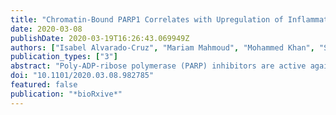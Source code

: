 ```yaml
---
title: "Chromatin-Bound PARP1 Correlates with Upregulation of Inflammatory Genes in Response to Long-Term Treatment with Veliparib."
date: 2020-03-08
publishDate: 2020-03-19T16:26:43.069949Z
authors: ["Isabel Alvarado-Cruz", "Mariam Mahmoud", "Mohammed Khan", "Shilin Zhao", "Sebastian Oeck", "Rithy Meas", "Kaylyn Clairmont", "Victoria Quintana", "Ying Zhu", "Angelo Porciuncula", "Hailey Wyatt", "Shuangge Ma", "Yu Shyr", "Yong Kong", "Patricia M. LoRusso", "Daniel Laverty", "Zachary D. Nagel", "Kurt A. Schalper", "Michael Krauthammer", "Joann B. Sweasy" ]
publication_types: ["3"]
abstract: "Poly-ADP-ribose polymerase (PARP) inhibitors are active against cells and tumors with defects in homology-directed repair as a result of synthetic lethality. PARP inhibitors have been suggested to act by either catalytic inhibition or by PARP localization in chromatin. In this study, we treat human HCC1937 BRCA1 mutant and isogenic BRCA1-complemented cells for three weeks with veliparib, a PARP inhibitor. We show that long-term treatment with veliparib results in chromatin-bound PARP1 in the BRCA1 mutant cells, and that this correlates with significant upregulation of inflammatory genes and activation of the cyclic GMP{\textendash}AMP synthase (cGAS)/ signalling effector stimulator of interferon genes (STING) pathway. In contrast, long-term treatment of isogenic BRCA1-complemented cells with veliparib does not result in chromatin-associated PARP or significant upregulation of the inflammatory response. Our results suggest that long-term veliparib treatment may prime BRCA1 mutant tumors for positive responses to immune checkpoint blockade."
doi: "10.1101/2020.03.08.982785"
featured: false
publication: "*bioRxive*"
---
```


